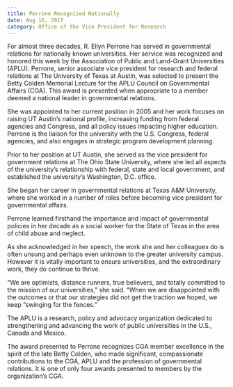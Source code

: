 ```yaml
--- 
title: Perrone Recognized Nationally
date: Aug 16, 2017
category: Office of the Vice President for Research
---
```


For almost three decades, R. Ellyn Perrone has served in governmental relations for nationally known universities. Her service was recognized and honored this week by the Association of Public and Land-Grant Universities (APLU). Perrone, senior associate vice president for research and federal relations at The University of Texas at Austin, was selected to present the Betty Colden Memorial Lecture for the APLU Council on Governmental Affairs (CGA). This award is presented when appropriate to a member deemed a national leader in governmental relations.

She was appointed to her current position in 2005 and her work focuses on raising UT Austin’s national profile, increasing funding from federal agencies and Congress, and all policy issues impacting higher education. Perrone is the liaison for the university with the U.S. Congress, federal agencies, and also engages in strategic program development planning.

Prior to her position at UT Austin, she served as the vice president for government relations at The Ohio State University, where she led all aspects of the university’s relationship with federal, state and local government, and established the university’s Washington, D.C. office.

She began her career in governmental relations at Texas A&M University, where she worked in a number of roles before becoming vice president for governmental affairs.

Perrone learned firsthand the importance and impact of governmental policies in her decade as a social worker for the State of Texas in the area of child abuse and neglect.

As she acknowledged in her speech, the work she and her colleagues do is often unsung and perhaps even unknown to the greater university campus. However it is vitally important to ensure universities, and the extraordinary work, they do continue to thrive.

“We are optimists, distance runners, true believers, and totally committed to the mission of our universities,” she said. “When we are disappointed with the outcomes or that our strategies did not get the traction we hoped, we keep “swinging for the fences.”

The APLU is a research, policy and advocacy organization dedicated to strengthening and advancing the work of public universities in the U.S., Canada and Mexico.

The award presented to Perrone recognizes CGA member excellence in the spirit of the late Betty Colden, who made significant, compassionate contributions to the CGA, APLU and the profession of governmental relations. It is one of only four awards presented to members by the organization’s CGA.